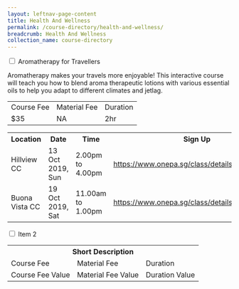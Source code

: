 ```yaml
---
layout: leftnav-page-content
title: Health And Wellness
permalink: /course-directory/health-and-wellness/
breadcrumb: Health And Wellness
collection_name: course-directory
---
```


<div class="courseAccordion">
	<div class="row">
	  <div class="col">
		<div class="tabs">
		  <div class="tab">
			<input type="checkbox" id="chck1">
			<label class="tab-label" for="chck1">Aromatherapy for Travellers</label>
			<div class="tab-content">
				<p>Aromatherapy makes your travels more enjoyable! This interactive course will teach you how to blend aroma therapeutic lotions with various essential oils to help you adapt to different climates and jetlag.</p>
			  	<div class="tbl-wrap"><table class="tbl">
				  <tr>
					<td class="tbl-subhdr">Course Fee</td>
					<td class="tbl-subhdr">Material Fee</td>
					<td class="tbl-subhdr">Duration</td>
				  </tr>
				  <tr>
					<td class="tbl-conval">$35</td>
					<td class="tbl-conval">NA</td>
					<td class="tbl-conval">2hr</td>
				  </tr>
				</table></div>
			</div>
        		<div class="tab-content">
			  	<div class="tbl-wrap"><table class="tbl">
				  <tr>
				    <th class="tbl-subhdr">Location</th>
				    <th class="tbl-subhdr">Date</th>
				    <th class="tbl-subhdr">Time</th>
				    <th class="tbl-subhdr">Sign Up</th>
				  </tr>
				  <tr>
				    <td class="tbl-conval">Hillview CC</td>
				    <td class="tbl-conval">13 Oct 2019, Sun</td>
				    <td class="tbl-conval">2.00pm to 4.00pm</td>
				    <td class="tbl-conval"><a href="https://www.onepa.sg/class/details/c026730534" target="_blank">https://www.onepa.sg/class/details/c026730534</a></td>
				  </tr>
				  <tr>
				    <td class="tbl-conval">Buona Vista CC</td>
				    <td class="tbl-conval">19 Oct 2019, Sat</td>
				    <td class="tbl-conval">11.00am to 1.00pm</td>
				    <td class="tbl-conval"><a href="https://www.onepa.sg/class/details/c026725985" target="_blank">https://www.onepa.sg/class/details/c026725985</a></td>
				  </tr>
				</table></div>
			</div>
		  </div>
		  <div class="tab">
			<input type="checkbox" id="chck2">
			<label class="tab-label" for="chck2">Item 2</label>
			<div class="tab-content">
			  <div class="tbl-wrap"><table class="tbl">
				  <tr>
					<th class="tbl-shortdesc" colspan="3">Short Description</th>
				  </tr>
				  <tr>
					<td class="tbl-subhdr">Course Fee</td>
					<td class="tbl-subhdr">Material Fee</td>
					<td class="tbl-subhdr">Duration</td>
				  </tr>
				  <tr>
					<td class="tbl-conval">Course Fee Value</td>
					<td class="tbl-conval">Material Fee Value</td>
					<td class="tbl-conval">Duration Value</td>
				  </tr>
				</table></div>
			</div>
		  </div>
		</div>
	  </div>	  
	</div>
  </div>
